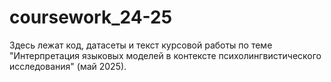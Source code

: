 # coursework_24-25
Здесь лежат код, датасеты и текст курсовой работы по теме "Интерпретация языковых моделей в контексте психолингвистического исследования" (май 2025).
